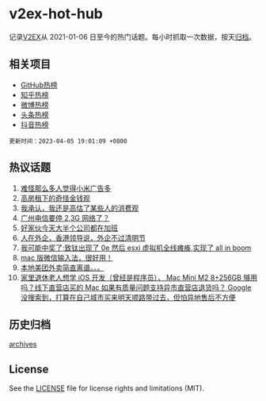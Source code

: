 # v2ex-hot-hub

 记录[V2EX](https://www.v2ex.com/)从 2021-01-06 日至今的热门话题。每小时抓取一次数据，按天[归档](archives)。
 
 ## 相关项目

- [GitHub热榜](https://github.com/it985/github-hot-hub)
- [知乎热榜](https://github.com/it985/zhihu-hot-hub)
- [微博热榜](https://github.com/it985/weibo-hot-hub)
- [头条热榜](https://github.com/it985/toutiao-hot-hub)
- [抖音热榜](https://github.com/it985/douyin-hot-hub)


 `更新时间：2023-04-05 19:01:09 +0800`

## 热议话题

1. [难怪那么多人觉得小米广告多](https://www.v2ex.com/t/929862)
1. [高房租下的奇怪金钱观](https://www.v2ex.com/t/929820)
1. [我承认，我还是高估了某些人的消费观](https://www.v2ex.com/t/929840)
1. [广州电信要停 2,3G 网络了？](https://www.v2ex.com/t/929917)
1. [好家伙今天大半个公司都在加班](https://www.v2ex.com/t/929921)
1. [人在外企，香港领导说，外企不过清明节](https://www.v2ex.com/t/929948)
1. [我可能中奖了;致钛出现了 0e 然后 esxi 虚拟机全线瘫痪,实现了 all in boom](https://www.v2ex.com/t/929866)
1. [mac 版微信输入法，很好用！](https://www.v2ex.com/t/929889)
1. [本地美团外卖简直离谱。。。](https://www.v2ex.com/t/929963)
1. [家里退休老人想学 iOS 开发（曾经是程序员）， Mac Mini M2 8+256GB 够用吗？线下直营店买的 Mac 如果有质量问题支持异市直营店退货吗？ Google 没搜索到，打算在自己城市买来明天顺路带过去，但怕异地售后不方便](https://www.v2ex.com/t/929833)

## 历史归档

[archives](archives)

## License

See the [LICENSE](LICENSE) file for license rights and limitations (MIT).
